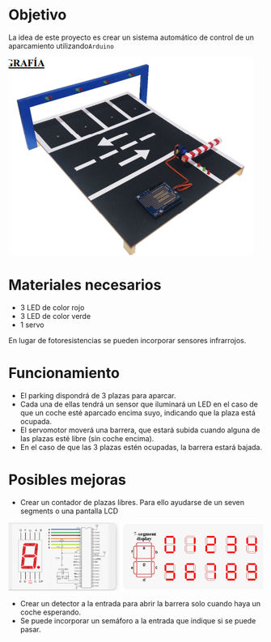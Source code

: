 # Objetivo

La idea de este proyecto es crear un sistema automático de control de un aparcamiento utilizando``Arduino``

![imagen](img/2022-11-13-11-36-13.png)

# Materiales necesarios

- 3 LED de color rojo
- 3 LED de color verde
- 1 servo

En lugar de fotoresistencias se pueden incorporar sensores infrarrojos.

# Funcionamiento

- El parking dispondrá de 3 plazas para aparcar.
- Cada una de ellas tendrá un sensor que iluminará un LED en el caso de que un coche esté aparcado encima suyo, indicando que la plaza
está ocupada.
- El servomotor moverá una barrera, que estará subida cuando alguna de las plazas esté libre (sin coche encima).
- En el caso de que las 3 plazas estén ocupadas, la barrera estará bajada.

# Posibles mejoras

- Crear un contador de plazas libres. Para ello ayudarse de un seven segments o una pantalla LCD

![imagen](img/2022-11-13-13-01-40.png)

- Crear un detector a la entrada para abrir la barrera solo cuando haya un coche esperando.
- Se puede incorporar un semáforo a la entrada que indique si se puede pasar.

